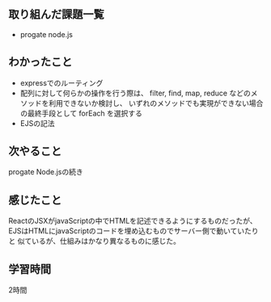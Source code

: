 ## 取り組んだ課題一覧
  - progate node.js
    
    
## わかったこと
- expressでのルーティング
- 配列に対して何らかの操作を行う際は、
filter, find, map, reduce などのメソッドを利用できないか検討し、
いずれのメソッドでも実現ができない場合の最終手段として forEach を選択する
- EJSの記法

## 次やること
progate Node.jsの続き

## 感じたこと
ReactのJSXがjavaScriptの中でHTMLを記述できるようにするものだったが、EJSはHTMLにjavaScriptのコードを埋め込むものでサーバー側で動いていたりと
似ているが、仕組みはかなり異なるものに感じた。

## 学習時間
2時間

